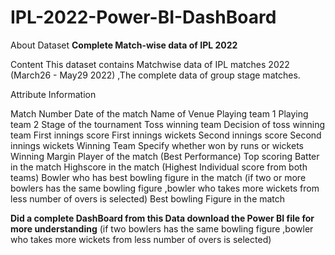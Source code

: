 # IPL-2022-Power-BI-DashBoard

About Dataset
**Complete Match-wise data of IPL 2022**

Content
This dataset contains Matchwise data of IPL matches 2022 (March26 - May29 2022) ,The complete data of group stage matches.

Attribute Information

Match Number
Date of the match
Name of Venue
Playing team 1
Playing team 2
Stage of the tournament
Toss winning team
Decision of toss winning team
First innings score
First innings wickets
Second innings score
Second innings wickets
Winning Team
Specify whether won by runs or wickets
Winning Margin
Player of the match (Best Performance)
Top scoring Batter in the match
Highscore in the match (Highest Individual score from both teams)
Bowler who has best bowling figure in the match
(if two or more bowlers has the same bowling figure ,bowler who takes more wickets from less number of overs is selected)
Best bowling Figure in the match

**Did a complete DashBoard from this Data download the Power BI file for more understanding**
(if two bowlers has the same bowling figure ,bowler who takes more wickets from less number of overs is selected)
